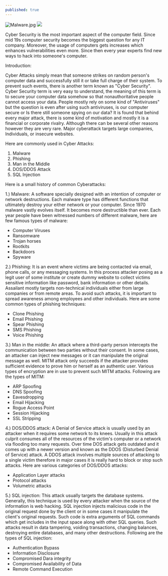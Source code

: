 ```yaml
---
published: true
---
```

![Malware.jpg]({{site.baseurl}}/_posts/Malware.jpg)
![]({{site.baseurl}}/_posts/Malware.jpg)

Cyber Security is the most important aspect of the computer field. Since mid 19s computer security becomes the biggest question for any IT company. Moreover, the usage of computers gets increases which enhances vulnerabilities even more. Since then every year experts find new ways to hack into someone's computer. 

Introduction: 

Cyber Attacks simply mean that someone strikes on random person's computer data and successfully still it or take full charge of their system. To prevent such events, there is another term known as "Cyber Security". Cyber Security term is very easy to understand, the meaning of this term is to secure your computer data somehow so that nonauthoritative people cannot access your data. People mostly rely on some kind of "Antiviruses" but the question is even after using such antiviruses, is our computer secure or Is there still someone spying on our data? It is found that behind every major attack, there is some kind of motivation and mostly it is a financial or corporate rivalry. Although there can be several other reasons however they are very rare. Major cyberattack targets large companies, Individuals, or insecure websites.

Here are commonly used in Cyber Attacks:

1. Malware
2. Phishing
3. Man in the Middle
4. DOS/DDOS Attack
5. SQL Injection

Here is a small history of common Cyberattacks:

1.) Malware: A software specially designed with an intention of computer or network destructions. Each malware type has different functions that ultimately destroy your either network or your computer. Since 1970 malware vastly evolves itself. It becomes more destructible than ever. Each year people have been witnessed numbers of different malware, here are few famous types of malware:
- Computer Viruses                             
- Ransomware
- Trojan horses
- Rootkits
- Backdoors
- Spyware

2.) Phishing: It is an event where victims are being contacted via email, phone calls, or any messaging systems. In this process attacker posing as a legit user of some institute or create dummy website to collect victims sensitive information like password, bank information or other details. Assailant mostly targets non-technical individuals either from large companies or from remote areas. To avoid such attacks, it is important to spread awareness among employees and other individuals. Here are some common types of phishing techniques:
- Clone Phishing
- Email Phishing
- Spear Phishing
- SMS Phishing
- Voice Phishing

3.) Man in the middle: An attack where a third-party person intercepts the communication between two parties without their consent. In some cases, an attacker can inject new messages or it can manipulate the original message as well. MITM attack only succeeds if the attacker provides sufficient evidence to prove him or herself as an authentic user. Various types of encryption are in use to prevent such MITM attacks. Following are the types of MITM:
- ARP Spoofing
- DNS Spoofing
- Eavesdropping
- Email Hijacking
- Rogue Access Point
- Session Hijacking
- SSL Stripping

4.) DOS/DDOS attack: A Denial of Service attack is usually used by an attacker when it requires some network to its knees. Usually in this attack culprit consumes all of the resources of the victim's computer or a network via flooding too many requests. Over time DOS attack gets outdated and it comes up with a newer version and known as the DDOS (Disturbed Denial of Service) attack. A DDOS attack involves multiple sources of attacking to a single victim therefore in major cases it is really hard to block or stop such attacks. Here are various categories of DOS/DDOS attacks:
- Application Layer attacks
- Protocol attacks
- Volumetric attacks

5.) SQL injection: This attack usually targets the database systems. Generally, this technique is used by every attacker when the source of the information is web hacking. SQL injection injects malicious code in the original request done by the client or in some cases it manipulate the client's original requests. Such code is extra arguments of SQL commands which get includes in the input space along with other SQL queries. Such attacks result in data tampering, voiding transactions, changing balances, destroying entire databases, and many other destructions. Following are the types of  SQL injection:
- Authentication Bypass
- Information Disclosure
- Compromised Dara integrity
- Compromised Availability of Data
- Remote Command Execution
